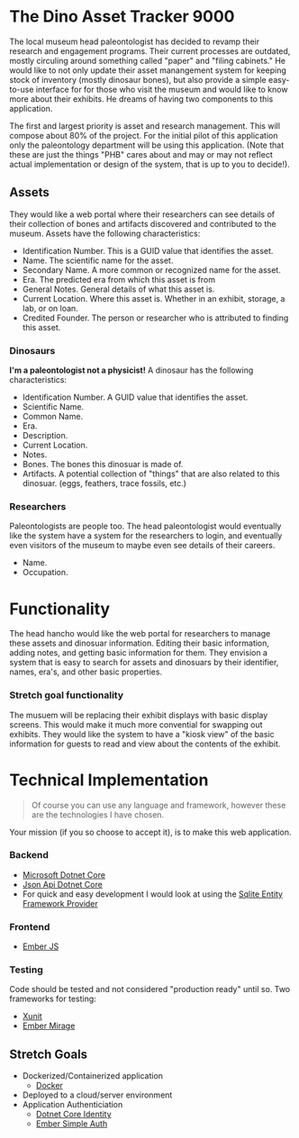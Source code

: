 # The Dino Asset Tracker 9000

The local museum head paleontologist has decided to revamp their research and engagement programs. Their current processes are outdated, mostly circuling around something called "paper" and "filing cabinets." He would like to not only update their asset manangement system for keeping stock of inventory (mostly dinosaur bones), but also provide a simple easy-to-use interface for for those who visit the museum and would like to know more about their exhibits. He dreams of having two components to this application.

The first and largest priority is asset and research management. This will compose about 80% of the project. For the initial pilot of this application only the paleontology department will be using this application. (Note that these are just the things "PHB" cares about and may or may not reflect actual implementation or design of the system, that is up to you to decide!).

## Assets

They would like a web portal where their researchers can see details of their collection of bones and artifacts discovered and contributed to the museum. Assets have the following characteristics:
- Identification Number. This is a GUID value that identifies the asset.
- Name. The scientific name for the asset.
- Secondary Name. A more common or recognized name for the asset.
- Era. The predicted era from which this asset is from
- General Notes. General details of what this asset is.
- Current Location. Where this asset is. Whether in an exhibit, storage, a lab, or on loan.
- Credited Founder. The person or researcher who is attributed to finding this asset.

### Dinosaurs

__I'm a paleontologist not a physicist!__ A dinosaur has the following characteristics:
- Identification Number. A GUID value that identifies the asset.
- Scientific Name.
- Common Name.
- Era.
- Description.
- Current Location.
- Notes.
- Bones. The bones this dinosuar is made of.
- Artifacts. A potential collection of "things" that are also related to this dinosuar. (eggs, feathers, trace fossils, etc.)

### Researchers

Paleontologists are people too. The head paleontologist would eventually like the system have a system for the researchers to login, and eventually even visitors of the museum to maybe even see details of their careers.
- Name.
- Occupation.

# Functionality

The head hancho would like the web portal for researchers to manage these assets and dinosuar information. Editing their basic information, adding notes, and getting basic information for them. They envision a system that is easy to search for assets and dinosuars by their identifier, names, era's, and other basic properties.

### Stretch goal functionality

The musuem will be replacing their exhibit displays with basic display screens. This would make it much more convential for swapping out exhibits. They would like the system to have a "kiosk view" of the basic information for guests to read and view about the contents of the exhibit.

# Technical Implementation

> Of course you can use any language and framework, however these are the technologies I have chosen.

Your mission (if you so choose to accept it), is to make this web application.

### Backend

- [Microsoft Dotnet Core](https://docs.microsoft.com/en-us/aspnet/core/?view=aspnetcore-2.2)
- [Json Api Dotnet Core](https://github.com/json-api-dotnet/JsonApiDotNetCore)
- For quick and easy development I would look at using the [Sqlite Entity Framework Provider](https://docs.microsoft.com/en-us/ef/core/get-started/netcore/new-db-sqlite)

### Frontend

- [Ember JS](https://emberjs.com/)

### Testing

Code should be tested and not considered "production ready" until so. Two frameworks for testing:
- [Xunit](https://xunit.github.io/)
- [Ember Mirage](https://www.ember-cli-mirage.com/)

## Stretch Goals
- Dockerized/Containerized application
  - [Docker](https://www.docker.com/)
- Deployed to a cloud/server environment
- Application Authenticiation
  - [Dotnet Core Identity](https://docs.microsoft.com/en-us/aspnet/core/security/authentication/identity?view=aspnetcore-2.2&tabs=visual-studio)
  - [Ember Simple Auth](http://ember-simple-auth.com/)
